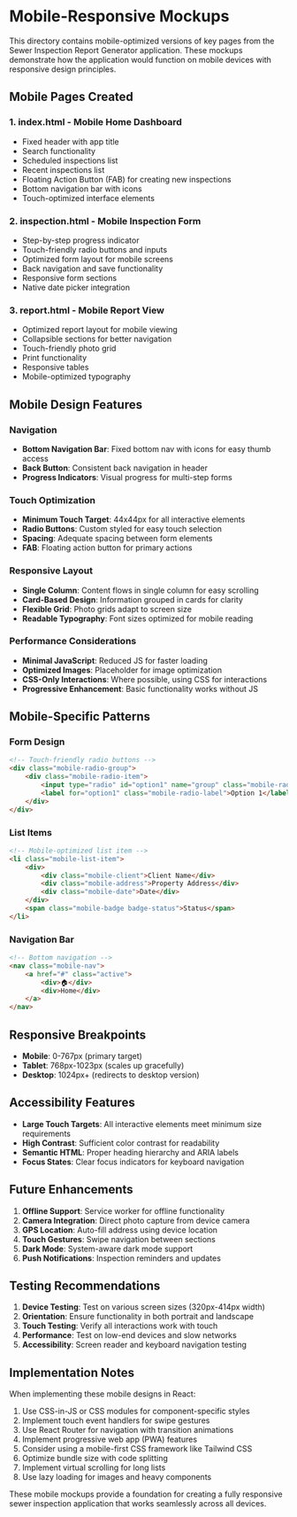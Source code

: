 # Mobile-Responsive Mockups

This directory contains mobile-optimized versions of key pages from the Sewer Inspection Report Generator application. These mockups demonstrate how the application would function on mobile devices with responsive design principles.

## Mobile Pages Created

### 1. **index.html** - Mobile Home Dashboard
- Fixed header with app title
- Search functionality
- Scheduled inspections list
- Recent inspections list
- Floating Action Button (FAB) for creating new inspections
- Bottom navigation bar with icons
- Touch-optimized interface elements

### 2. **inspection.html** - Mobile Inspection Form
- Step-by-step progress indicator
- Touch-friendly radio buttons and inputs
- Optimized form layout for mobile screens
- Back navigation and save functionality
- Responsive form sections
- Native date picker integration

### 3. **report.html** - Mobile Report View
- Optimized report layout for mobile viewing
- Collapsible sections for better navigation
- Touch-friendly photo grid
- Print functionality
- Responsive tables
- Mobile-optimized typography

## Mobile Design Features

### Navigation
- **Bottom Navigation Bar**: Fixed bottom nav with icons for easy thumb access
- **Back Button**: Consistent back navigation in header
- **Progress Indicators**: Visual progress for multi-step forms

### Touch Optimization
- **Minimum Touch Target**: 44x44px for all interactive elements
- **Radio Buttons**: Custom styled for easy touch selection
- **Spacing**: Adequate spacing between form elements
- **FAB**: Floating action button for primary actions

### Responsive Layout
- **Single Column**: Content flows in single column for easy scrolling
- **Card-Based Design**: Information grouped in cards for clarity
- **Flexible Grid**: Photo grids adapt to screen size
- **Readable Typography**: Font sizes optimized for mobile reading

### Performance Considerations
- **Minimal JavaScript**: Reduced JS for faster loading
- **Optimized Images**: Placeholder for image optimization
- **CSS-Only Interactions**: Where possible, using CSS for interactions
- **Progressive Enhancement**: Basic functionality works without JS

## Mobile-Specific Patterns

### Form Design
```html
<!-- Touch-friendly radio buttons -->
<div class="mobile-radio-group">
    <div class="mobile-radio-item">
        <input type="radio" id="option1" name="group" class="mobile-radio-input">
        <label for="option1" class="mobile-radio-label">Option 1</label>
    </div>
</div>
```

### List Items
```html
<!-- Mobile-optimized list item -->
<li class="mobile-list-item">
    <div>
        <div class="mobile-client">Client Name</div>
        <div class="mobile-address">Property Address</div>
        <div class="mobile-date">Date</div>
    </div>
    <span class="mobile-badge badge-status">Status</span>
</li>
```

### Navigation Bar
```html
<!-- Bottom navigation -->
<nav class="mobile-nav">
    <a href="#" class="active">
        <div>🏠</div>
        <div>Home</div>
    </a>
</nav>
```

## Responsive Breakpoints

- **Mobile**: 0-767px (primary target)
- **Tablet**: 768px-1023px (scales up gracefully)
- **Desktop**: 1024px+ (redirects to desktop version)

## Accessibility Features

- **Large Touch Targets**: All interactive elements meet minimum size requirements
- **High Contrast**: Sufficient color contrast for readability
- **Semantic HTML**: Proper heading hierarchy and ARIA labels
- **Focus States**: Clear focus indicators for keyboard navigation

## Future Enhancements

1. **Offline Support**: Service worker for offline functionality
2. **Camera Integration**: Direct photo capture from device camera
3. **GPS Location**: Auto-fill address using device location
4. **Touch Gestures**: Swipe navigation between sections
5. **Dark Mode**: System-aware dark mode support
6. **Push Notifications**: Inspection reminders and updates

## Testing Recommendations

1. **Device Testing**: Test on various screen sizes (320px-414px width)
2. **Orientation**: Ensure functionality in both portrait and landscape
3. **Touch Testing**: Verify all interactions work with touch
4. **Performance**: Test on low-end devices and slow networks
5. **Accessibility**: Screen reader and keyboard navigation testing

## Implementation Notes

When implementing these mobile designs in React:

1. Use CSS-in-JS or CSS modules for component-specific styles
2. Implement touch event handlers for swipe gestures
3. Use React Router for navigation with transition animations
4. Implement progressive web app (PWA) features
5. Consider using a mobile-first CSS framework like Tailwind CSS
6. Optimize bundle size with code splitting
7. Implement virtual scrolling for long lists
8. Use lazy loading for images and heavy components

These mobile mockups provide a foundation for creating a fully responsive sewer inspection application that works seamlessly across all devices.